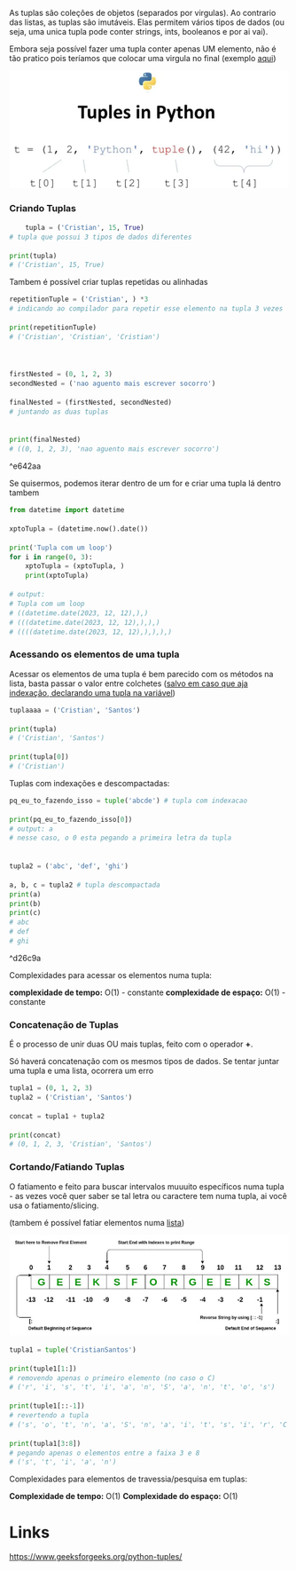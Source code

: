 As tuplas são coleções de objetos (separados por virgulas). Ao contrario das listas, as tuplas são imutáveis. Elas permitem vários tipos de dados (ou seja, uma unica tupla pode conter strings, ints, booleanos e por ai vai).

Embora seja possível fazer uma tupla conter apenas UM elemento, não é tão pratico pois teríamos que colocar uma virgula no final (exemplo [aqui](#^e642aa))

![](../../../Images/Python/Tuples/Pasted%20image%2020231212212703.png)

### Criando Tuplas

```python
	tupla = ('Cristian', 15, True) 
# tupla que possui 3 tipos de dados diferentes

print(tupla) 
# ('Cristian', 15, True)
```

Tambem é possível criar tuplas repetidas ou alinhadas

```python
repetitionTuple = ('Cristian', ) *3
# indicando ao compilador para repetir esse elemento na tupla 3 vezes

print(repetitionTuple)
# ('Cristian', 'Cristian', 'Cristian')



firstNested = (0, 1, 2, 3)
secondNested = ('nao aguento mais escrever socorro')

finalNested = (firstNested, secondNested) 
# juntando as duas tuplas


print(finalNested) 
# ((0, 1, 2, 3), 'nao aguento mais escrever socorro')
```

^e642aa

Se quisermos, podemos iterar dentro de um for e criar uma tupla lá dentro tambem

```python
from datetime import datetime

xptoTupla = (datetime.now().date())

print('Tupla com um loop')
for i in range(0, 3):
	xptoTupla = (xptoTupla, )
	print(xptoTupla)

# output:
# Tupla com um loop
# ((datetime.date(2023, 12, 12),),)
# (((datetime.date(2023, 12, 12),),),)
# ((((datetime.date(2023, 12, 12),),),),)
```


### Acessando os elementos de uma tupla
Acessar os elementos de uma tupla é bem parecido com os métodos na lista, basta passar o valor entre colchetes ([salvo em caso que aja indexação, declarando uma tupla na variável](#^d26c9a))

```python
tuplaaaa = ('Cristian', 'Santos')

print(tupla)
# ('Cristian', 'Santos')

print(tupla[0])
# ('Cristian')
```

Tuplas com indexações e descompactadas:

```python
pq_eu_to_fazendo_isso = tuple('abcde') # tupla com indexacao

print(pq_eu_to_fazendo_isso[0])
# output: a
# nesse caso, o 0 esta pegando a primeira letra da tupla


tupla2 = ('abc', 'def', 'ghi')

a, b, c = tupla2 # tupla descompactada
print(a)
print(b)
print(c)
# abc
# def
# ghi
```

^d26c9a

Complexidades para acessar os elementos numa tupla:

**complexidade de tempo:** O(1) - constante
**complexidade de espaço:** O(1) - constante


### Concatenação de Tuplas
É o processo de unir duas OU mais tuplas, feito com o operador **+**.

Só haverá concatenação com os mesmos tipos de dados. Se tentar juntar uma tupla e uma lista, ocorrera um erro

```python
tupla1 = (0, 1, 2, 3)
tupla2 = ('Cristian', 'Santos')

concat = tupla1 + tupla2

print(concat)
# (0, 1, 2, 3, 'Cristian', 'Santos')
```

### Cortando/Fatiando Tuplas

O fatiamento e feito para buscar intervalos muuuito específicos numa tupla - as vezes você quer saber se tal letra ou caractere tem numa tupla, ai você usa o fatiamento/slicing.

(tambem é possível fatiar elementos numa [lista](Lists.md))

![](../../../Images/Python/Slicing%20Method/Pasted%20image%2020231212192221.png)


```python
tupla1 = tuple('CristianSantos')

print(tuple1[1:])
# removendo apenas o primeiro elemento (no caso o C)
# ('r', 'i', 's', 't', 'i', 'a', 'n', 'S', 'a', 'n', 't', 'o', 's')

print(tuple1[::-1])
# revertendo a tupla
# ('s', 'o', 't', 'n', 'a', 'S', 'n', 'a', 'i', 't', 's', 'i', 'r', 'C')

print(tupla1[3:8])
# pegando apenas o elementos entre a faixa 3 e 8
# ('s', 't', 'i', 'a', 'n')
```

Complexidades para elementos de travessia/pesquisa em tuplas:

**Complexidade de tempo:** O(1)
**Complexidade do espaço:** O(1)


# Links

https://www.geeksforgeeks.org/python-tuples/